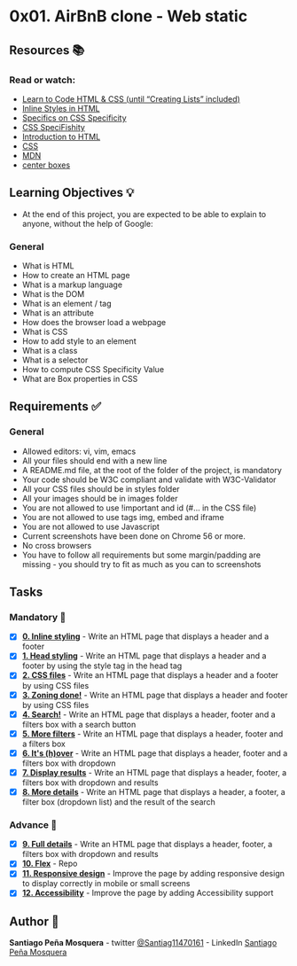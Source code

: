 # 0x01. AirBnB clone - Web static
## Resources :books:
### Read or watch:

* [Learn to Code HTML & CSS (until “Creating Lists” included)]()
* [Inline Styles in HTML]()
* [Specifics on CSS Specificity]()
* [CSS SpeciFishity]()
* [Introduction to HTML]()
* [CSS]()
* [MDN]()
* [center boxes]()
## Learning Objectives :bulb:
* At the end of this project, you are expected to be able to explain to anyone, without the help of Google:

### General
* What is HTML
* How to create an HTML page
* What is a markup language
* What is the DOM
* What is an element / tag
* What is an attribute
* How does the browser load a webpage
* What is CSS
* How to add style to an element
* What is a class
* What is a selector
* How to compute CSS Specificity Value
* What are Box properties in CSS
## Requirements :white_check_mark:
### General
* Allowed editors: vi, vim, emacs
* All your files should end with a new line
* A README.md file, at the root of the folder of the project, is mandatory
* Your code should be W3C compliant and validate with W3C-Validator
* All your CSS files should be in styles folder
* All your images should be in images folder
* You are not allowed to use !important and id (#... in the CSS file)
* You are not allowed to use tags img, embed and iframe
* You are not allowed to use Javascript
* Current screenshots have been done on Chrome 56 or more.
* No cross browsers
* You have to follow all requirements but some margin/padding are missing - you should try to fit as much as you can to screenshots

## Tasks
### Mandatory :page_with_curl:
- [x] **[0. Inline styling](./0-index.html)** - Write an HTML page that displays a header and a footer
- [x] **[1. Head styling](./1-index.html)** - Write an HTML page that displays a header and a footer by using the style tag in the head tag
- [x] **[2. CSS files](./2-index.html)** - Write an HTML page that displays a header and a footer by using CSS files
- [x] **[3. Zoning done!](./3-index.html)** - Write an HTML page that displays a header and footer by using CSS files
- [x] **[4. Search!](./4-index.html)** - Write an HTML page that displays a header, footer and a filters box with a search button
- [x] **[5. More filters](./5-index.html)** - Write an HTML page that displays a header, footer and a filters box
- [x] **[6. It's (h)over](./6-index.html)** - Write an HTML page that displays a header, footer and a filters box with dropdown
- [x] **[7. Display results](./7-index.html)** - Write an HTML page that displays a header, footer, a filters box with dropdown and results
- [x] **[8. More details](./8-index.html)** - Write an HTML page that displays a header, a footer, a filter box (dropdown list) and the result of the search
### Advance :muscle:
- [x] **[9. Full details](./100-index.html)** - Write an HTML page that displays a header, footer, a filters box with dropdown and results
- [x] **[10. Flex](./101-index.html)** - Repo
- [x] **[11. Responsive design](./102-index.html)** - Improve the page by adding responsive design to display correctly in mobile or small screens
- [x] **[12. Accessibility](./103-index.html)** - Improve the page by adding Accessibility support
## Author :pencil:
**Santiago Peña Mosquera** - twitter [@Santiag11470161](https://twitter.com/Santiag11470161) - LinkedIn [Santiago Peña Mosquera](https://www.linkedin.com/in/santiago-pe%C3%B1a-mosquera-abaa20196/)
